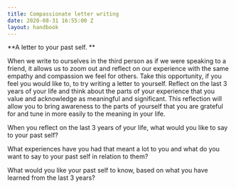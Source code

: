 ```yaml
---
title: Compassionate letter writing
date: 2020-08-31 16:55:00 Z
layout: handbook
---
```


**A letter to your past self. **

When we write to ourselves in the third person as if we were speaking to a friend, it allows us to zoom out and reflect on our experience with the same empathy and compassion we feel for others. Take this opportunity, if you feel you would like to, to try writing a letter to yourself. Reflect on the last 3 years of your life and think about the parts of your experience that you value and acknowledge as meaningful and significant. This reflection will allow you to bring awareness to the parts of yourself that you are grateful for and tune in more easily to the meaning in your life. 

When you reflect on the last 3 years of your life, what would you like to say to your past self?

What experiences have you had that meant a lot to you and what do you want to say to your past self in relation to them?

What would you like your past self to know, based on what you have learned from the last 3 years? 

